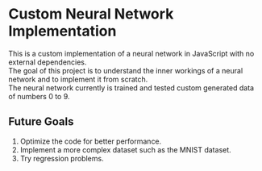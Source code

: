 # Custom Neural Network Implementation
This is a custom implementation of a neural network in JavaScript with no external dependencies.<br/>
The goal of this project is to understand the inner workings of a neural network and to implement it from scratch.<br/>
The neural network currently is trained and tested custom generated data of numbers 0 to 9.<br/>

## Future Goals
1. Optimize the code for better performance.
2. Implement a more complex dataset such as the MNIST dataset.
3. Try regression problems.